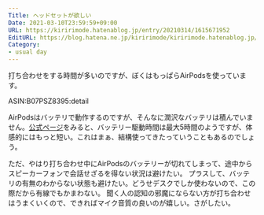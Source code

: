 ```yaml
---
Title: ヘッドセットが欲しい
Date: 2021-03-10T23:59:59+09:00
URL: https://kiririmode.hatenablog.jp/entry/20210314/1615671952
EditURL: https://blog.hatena.ne.jp/kiririmode/kiririmode.hatenablog.jp/atom/entry/26006613703017639
Category:
- usual day
---
```


打ち合わせをする時間が多いのですが、ぼくはもっぱらAirPodsを使っています。

ASIN:B07PSZ8395:detail

AirPodsはバッテリで動作するのですが、そんなに潤沢なバッテリは積んでいません。[公式ページ](https://www.apple.com/jp/airpods/)をみると、バッテリー駆動時間は最大5時間のようですが、体感的にはもっと短い。これはまぁ、結構使ってきたっていうこともあるのでしょう。

ただ、やはり打ち合わせ中にAirPodsのバッテリーが切れてしまって、途中からスピーカーフォンで会話せざるを得ない状況は避けたい。
プラスして、バッテリの有無のわからない状態も避けたい。どうせデスクでしか使わないので、この際だから有線でもかまわない。
聞く人の認知の邪魔にならない方が打ち合わせはうまくいくので、できればマイク音質の良いのが嬉しい。さがしたい。
